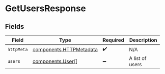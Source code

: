 # GetUsersResponse


## Fields

| Field                                                              | Type                                                               | Required                                                           | Description                                                        |
| ------------------------------------------------------------------ | ------------------------------------------------------------------ | ------------------------------------------------------------------ | ------------------------------------------------------------------ |
| `httpMeta`                                                         | [components.HTTPMetadata](../../models/components/httpmetadata.md) | :heavy_check_mark:                                                 | N/A                                                                |
| `users`                                                            | [components.User](../../models/components/user.md)[]               | :heavy_minus_sign:                                                 | A list of users                                                    |